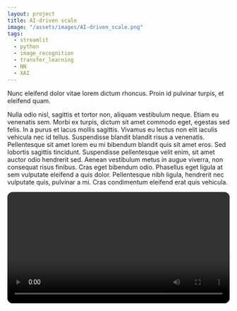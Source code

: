 ```yaml
---
layout: project
title: AI-driven scale
image: "/assets/images/AI-driven_scale.png"
tags:
  - streamlit
  - python
  - image_recognition
  - transfer_learning
  - NN
  - XAI
---
```


Nunc eleifend dolor vitae lorem dictum rhoncus. Proin id pulvinar turpis, et eleifend quam.

Nulla odio nisl, sagittis et tortor non, aliquam vestibulum neque. Etiam eu venenatis sem. Morbi ex turpis, dictum sit amet commodo eget, egestas sed felis. In a purus et lacus mollis sagittis. Vivamus eu lectus non elit iaculis vehicula nec id tellus. Suspendisse blandit blandit risus a venenatis. Pellentesque sit amet lorem eu mi bibendum blandit quis sit amet eros. Sed lobortis sagittis tincidunt. Suspendisse pellentesque velit enim, sit amet auctor odio hendrerit sed. Aenean vestibulum metus in augue viverra, non consequat risus finibus. Cras eget bibendum odio. Phasellus eget ligula at sem vulputate eleifend a quis dolor. Pellentesque nibh ligula, hendrerit nec vulputate quis, pulvinar a mi. Cras condimentum eleifend erat quis vehicula.

<video
  controls
  preload="metadata"
  style="width:100%;border-radius:12px;">
  <source src="{{ site.baseurl }}/assets/videos/Demo-AI-driven_scale.mp4" type="video/mp4">
  <source src="{{ site.baseurl }}/assets/videos/Demo-AI-driven_scale.webm" type="video/webm">
  Sorry, your browser doesn’t support embedded videos.
</video>